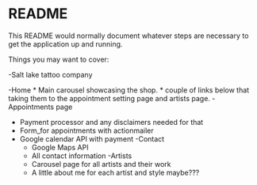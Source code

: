 # README

This README would normally document whatever steps are necessary to get the
application up and running.

Things you may want to cover:

-Salt lake tattoo company

-Home
	* Main carousel showcasing the shop.
	* couple of links below that taking them to the appointment setting page and artists page.
-Appointments page
  * Payment processor and any disclaimers needed for that
  * Form_for appointments with actionmailer
  * Google calendar API with payment
-Contact
	* Google Maps API
	* All contact information
-Artists
	* Carousel page for all artists and their work
	* A little about me for each artist and style maybe???
